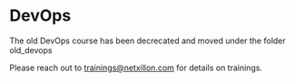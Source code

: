 # DevOps

The old DevOps course has been decrecated and moved under the folder old_devops

Please reach out to trainings@netxillon.com for details on trainings.
